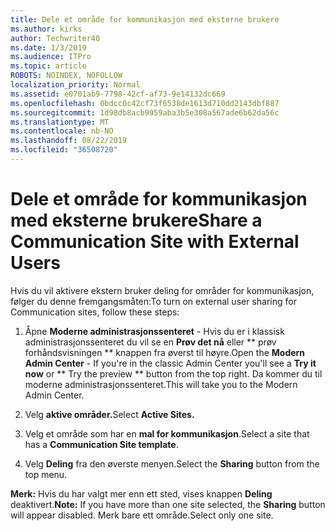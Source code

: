 ```yaml
---
title: Dele et område for kommunikasjon med eksterne brukere
ms.author: kirks
author: Techwriter40
ms.date: 1/3/2019
ms.audience: ITPro
ms.topic: article
ROBOTS: NOINDEX, NOFOLLOW
localization_priority: Normal
ms.assetid: e0701ab9-7798-42cf-af73-9e14132dc669
ms.openlocfilehash: 0bdcc0c42cf73f6538de1613d710dd2143dbf887
ms.sourcegitcommit: 1d98db8acb9959aba3b5e308a567ade6b62da56c
ms.translationtype: MT
ms.contentlocale: nb-NO
ms.lasthandoff: 08/22/2019
ms.locfileid: "36508720"
---
```

# <a name="share-a-communication-site-with-external-users"></a><span data-ttu-id="0afed-102">Dele et område for kommunikasjon med eksterne brukere</span><span class="sxs-lookup"><span data-stu-id="0afed-102">Share a Communication Site with External Users</span></span>

<span data-ttu-id="0afed-103">Hvis du vil aktivere ekstern bruker deling for områder for kommunikasjon, følger du denne fremgangsmåten:</span><span class="sxs-lookup"><span data-stu-id="0afed-103">To turn on external user sharing for Communication sites, follow these steps:</span></span> 
  
1. <span data-ttu-id="0afed-104">Åpne **Moderne administrasjonssenteret** - Hvis du er i klassisk administrasjonssenteret du vil se en **Prøv det nå** eller \*\* prøv forhåndsvisningen \*\* knappen fra øverst til høyre.</span><span class="sxs-lookup"><span data-stu-id="0afed-104">Open the **Modern Admin Center** - If you're in the classic Admin Center you'll see a **Try it now** or \*\* Try the preview \*\* button from the top right.</span></span> <span data-ttu-id="0afed-105">Da kommer du til moderne administrasjonssenteret.</span><span class="sxs-lookup"><span data-stu-id="0afed-105">This will take you to the Modern Admin Center.</span></span> 
  
2. <span data-ttu-id="0afed-106">Velg **aktive områder.**</span><span class="sxs-lookup"><span data-stu-id="0afed-106">Select **Active Sites.**</span></span>
  
3. <span data-ttu-id="0afed-107">Velg et område som har en **mal for kommunikasjon**.</span><span class="sxs-lookup"><span data-stu-id="0afed-107">Select a site that has a **Communication Site template**.</span></span> 
  
4. <span data-ttu-id="0afed-108">Velg **Deling** fra den øverste menyen.</span><span class="sxs-lookup"><span data-stu-id="0afed-108">Select the **Sharing** button from the top menu.</span></span> 
  
 <span data-ttu-id="0afed-109">**Merk:** Hvis du har valgt mer enn ett sted, vises knappen **Deling** deaktivert.</span><span class="sxs-lookup"><span data-stu-id="0afed-109">**Note:** If you have more than one site selected, the **Sharing** button will appear disabled.</span></span> <span data-ttu-id="0afed-110">Merk bare ett område.</span><span class="sxs-lookup"><span data-stu-id="0afed-110">Select only one site.</span></span> 
  

